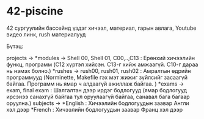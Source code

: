 # 42-piscine
42 сургуулийн бассейнд үздэг хичээл, материал, гарын авлага, Youtube видео линк, rush материалууд

Бүтэц:

projects -> 
            *modules -> Shell 00, Shell 01, C00,..,C13 : Ерөнхий хичээлийн функц, программ (C12 хүртэл хийсэн. С13-г хийж амжаагүй. С10-г дараа нь нэмэх болно.)
            *rushes -> rush00, rush01, rush02 : Амралтын өдрийн программууд (Norminette, Makefile гэх мэт жижиг зүйлсийг засаагүй байгаа. Программ нь ямар ч алдаагүй ажиллаж байгаа. )
            *exams -> exam, final exam : Шалгалтан дээр ирдэг бодлогууд 
             (ямар бодлогууд ирсэнээ санахгүй байгаа тул оруулаагүй байгаа, санавал бага багаар оруулна.)
subjects -> 
            *English : Хичээлийн бодлогуудын заавар Англи хэл дээр
            *French : Хичээлийн бодлогуудын заавар Франц хэл дээр
